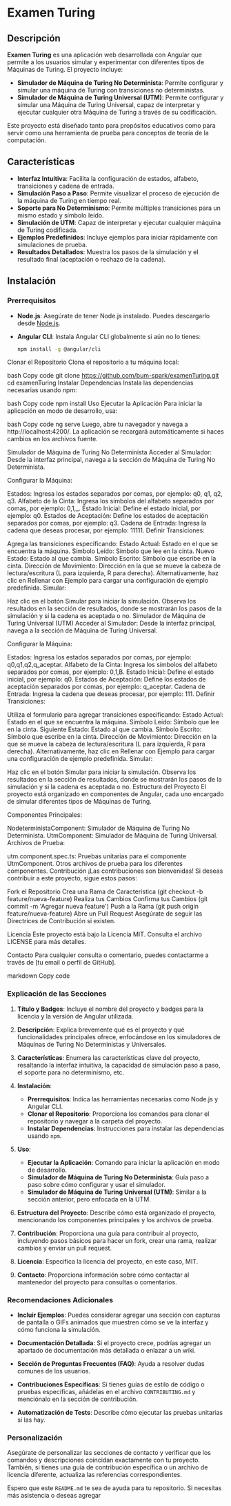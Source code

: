 # Examen Turing

## Descripción

**Examen Turing** es una aplicación web desarrollada con Angular que permite a los usuarios simular y experimentar con diferentes tipos de Máquinas de Turing. El proyecto incluye:

- **Simulador de Máquina de Turing No Determinista**: Permite configurar y simular una máquina de Turing con transiciones no deterministas.
- **Simulador de Máquina de Turing Universal (UTM)**: Permite configurar y simular una Máquina de Turing Universal, capaz de interpretar y ejecutar cualquier otra Máquina de Turing a través de su codificación.

Este proyecto está diseñado tanto para propósitos educativos como para servir como una herramienta de prueba para conceptos de teoría de la computación.

## Características

- **Interfaz Intuitiva**: Facilita la configuración de estados, alfabeto, transiciones y cadena de entrada.
- **Simulación Paso a Paso**: Permite visualizar el proceso de ejecución de la máquina de Turing en tiempo real.
- **Soporte para No Determinismo**: Permite múltiples transiciones para un mismo estado y símbolo leído.
- **Simulación de UTM**: Capaz de interpretar y ejecutar cualquier máquina de Turing codificada.
- **Ejemplos Predefinidos**: Incluye ejemplos para iniciar rápidamente con simulaciones de prueba.
- **Resultados Detallados**: Muestra los pasos de la simulación y el resultado final (aceptación o rechazo de la cadena).

## Instalación

### Prerrequisitos

- **Node.js**: Asegúrate de tener Node.js instalado. Puedes descargarlo desde [Node.js](https://nodejs.org/).
- **Angular CLI**: Instala Angular CLI globalmente si aún no lo tienes:

  ```bash
  npm install -g @angular/cli
Clonar el Repositorio
Clona el repositorio a tu máquina local:

bash
Copy code
git clone https://github.com/bum-spark/examenTuring.git
cd examenTuring
Instalar Dependencias
Instala las dependencias necesarias usando npm:

bash
Copy code
npm install
Uso
Ejecutar la Aplicación
Para iniciar la aplicación en modo de desarrollo, usa:

bash
Copy code
ng serve
Luego, abre tu navegador y navega a http://localhost:4200/. La aplicación se recargará automáticamente si haces cambios en los archivos fuente.

Simulador de Máquina de Turing No Determinista
Acceder al Simulador: Desde la interfaz principal, navega a la sección de Máquina de Turing No Determinista.

Configurar la Máquina:

Estados: Ingresa los estados separados por comas, por ejemplo: q0, q1, q2, q3.
Alfabeto de la Cinta: Ingresa los símbolos del alfabeto separados por comas, por ejemplo: 0,1,_.
Estado Inicial: Define el estado inicial, por ejemplo: q0.
Estados de Aceptación: Define los estados de aceptación separados por comas, por ejemplo: q3.
Cadena de Entrada: Ingresa la cadena que deseas procesar, por ejemplo: 11111.
Definir Transiciones:

Agrega las transiciones especificando:
Estado Actual: Estado en el que se encuentra la máquina.
Símbolo Leído: Símbolo que lee en la cinta.
Nuevo Estado: Estado al que cambia.
Símbolo Escrito: Símbolo que escribe en la cinta.
Dirección de Movimiento: Dirección en la que se mueve la cabeza de lectura/escritura (L para izquierda, R para derecha).
Alternativamente, haz clic en Rellenar con Ejemplo para cargar una configuración de ejemplo predefinida.
Simular:

Haz clic en el botón Simular para iniciar la simulación.
Observa los resultados en la sección de resultados, donde se mostrarán los pasos de la simulación y si la cadena es aceptada o no.
Simulador de Máquina de Turing Universal (UTM)
Acceder al Simulador: Desde la interfaz principal, navega a la sección de Máquina de Turing Universal.

Configurar la Máquina:

Estados: Ingresa los estados separados por comas, por ejemplo: q0,q1,q2,q_aceptar.
Alfabeto de la Cinta: Ingresa los símbolos del alfabeto separados por comas, por ejemplo: 0,1,B.
Estado Inicial: Define el estado inicial, por ejemplo: q0.
Estados de Aceptación: Define los estados de aceptación separados por comas, por ejemplo: q_aceptar.
Cadena de Entrada: Ingresa la cadena que deseas procesar, por ejemplo: 111.
Definir Transiciones:

Utiliza el formulario para agregar transiciones especificando:
Estado Actual: Estado en el que se encuentra la máquina.
Símbolo Leído: Símbolo que lee en la cinta.
Siguiente Estado: Estado al que cambia.
Símbolo Escrito: Símbolo que escribe en la cinta.
Dirección de Movimiento: Dirección en la que se mueve la cabeza de lectura/escritura (L para izquierda, R para derecha).
Alternativamente, haz clic en Rellenar con Ejemplo para cargar una configuración de ejemplo predefinida.
Simular:

Haz clic en el botón Simular para iniciar la simulación.
Observa los resultados en la sección de resultados, donde se mostrarán los pasos de la simulación y si la cadena es aceptada o no.
Estructura del Proyecto
El proyecto está organizado en componentes de Angular, cada uno encargado de simular diferentes tipos de Máquinas de Turing.

Componentes Principales:

NodeterministaComponent: Simulador de Máquina de Turing No Determinista.
UtmComponent: Simulador de Máquina de Turing Universal.
Archivos de Prueba:

utm.component.spec.ts: Pruebas unitarias para el componente UtmComponent.
Otros archivos de prueba para los diferentes componentes.
Contribución
¡Las contribuciones son bienvenidas! Si deseas contribuir a este proyecto, sigue estos pasos:

Fork el Repositorio
Crea una Rama de Característica (git checkout -b feature/nueva-feature)
Realiza tus Cambios
Confirma tus Cambios (git commit -m 'Agregar nueva feature')
Push a la Rama (git push origin feature/nueva-feature)
Abre un Pull Request
Asegúrate de seguir las Directrices de Contribución si existen.

Licencia
Este proyecto está bajo la Licencia MIT. Consulta el archivo LICENSE para más detalles.

Contacto
Para cualquier consulta o comentario, puedes contactarme a través de [tu email o perfil de GitHub].

markdown
Copy code

### Explicación de las Secciones

1. **Título y Badges**: Incluye el nombre del proyecto y badges para la licencia y la versión de Angular utilizada.

2. **Descripción**: Explica brevemente qué es el proyecto y qué funcionalidades principales ofrece, enfocándose en los simuladores de Máquinas de Turing No Deterministas y Universales.

3. **Características**: Enumera las características clave del proyecto, resaltando la interfaz intuitiva, la capacidad de simulación paso a paso, el soporte para no determinismo, etc.

4. **Instalación**:
   - **Prerrequisitos**: Indica las herramientas necesarias como Node.js y Angular CLI.
   - **Clonar el Repositorio**: Proporciona los comandos para clonar el repositorio y navegar a la carpeta del proyecto.
   - **Instalar Dependencias**: Instrucciones para instalar las dependencias usando `npm`.

5. **Uso**:
   - **Ejecutar la Aplicación**: Comando para iniciar la aplicación en modo de desarrollo.
   - **Simulador de Máquina de Turing No Determinista**: Guía paso a paso sobre cómo configurar y usar el simulador.
   - **Simulador de Máquina de Turing Universal (UTM)**: Similar a la sección anterior, pero enfocada en la UTM.

6. **Estructura del Proyecto**: Describe cómo está organizado el proyecto, mencionando los componentes principales y los archivos de prueba.

7. **Contribución**: Proporciona una guía para contribuir al proyecto, incluyendo pasos básicos para hacer un fork, crear una rama, realizar cambios y enviar un pull request.

8. **Licencia**: Especifica la licencia del proyecto, en este caso, MIT.

9. **Contacto**: Proporciona información sobre cómo contactar al mantenedor del proyecto para consultas o comentarios.

### Recomendaciones Adicionales

- **Incluir Ejemplos**: Puedes considerar agregar una sección con capturas de pantalla o GIFs animados que muestren cómo se ve la interfaz y cómo funciona la simulación.

- **Documentación Detallada**: Si el proyecto crece, podrías agregar un apartado de documentación más detallada o enlazar a un wiki.

- **Sección de Preguntas Frecuentes (FAQ)**: Ayuda a resolver dudas comunes de los usuarios.

- **Contribuciones Específicas**: Si tienes guías de estilo de código o pruebas específicas, añádelas en el archivo `CONTRIBUTING.md` y menciónalo en la sección de contribución.

- **Automatización de Tests**: Describe cómo ejecutar las pruebas unitarias si las hay.

### Personalización

Asegúrate de personalizar las secciones de contacto y verificar que los comandos y descripciones coincidan exactamente con tu proyecto. También, si tienes una guía de contribución específica o un archivo de licencia diferente, actualiza las referencias correspondientes.

Espero que este `README.md` te sea de ayuda para tu repositorio. Si necesitas más asistencia o deseas agregar 
